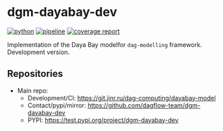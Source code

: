 # dgm-dayabay-dev

[![python](https://img.shields.io/badge/python-3.11-purple.svg)](https://www.python.org/)
[![pipeline](https://git.jinr.ru/dag-computing/dayabay-model/badges/main/pipeline.svg)](https://git.jinr.ru/dag-computing/dayabay-model/commits/main)
[![coverage report](https://git.jinr.ru/dag-computing/dayabay-model/badges/main/coverage.svg)](https://git.jinr.ru/dag-computing/dayabay-model/-/commits/main)

<!--- Uncomment here after adding docs!
[![pages](https://img.shields.io/badge/pages-link-white.svg)](http://dag-computing.pages.jinr.ru/dayabay-model)
-->

Implementation of the Daya Bay modelfor `dag-modelling` framework. Development version.

## Repositories

- Main repo:
  - Development/CI: https://git.jinr.ru/dag-computing/dayabay-model
  - Contact/pypi/mirror: https://github.com/dagflow-team/dgm-dayabay-dev
  - PYPI: https://test.pypi.org/project/dgm-dayabay-dev
